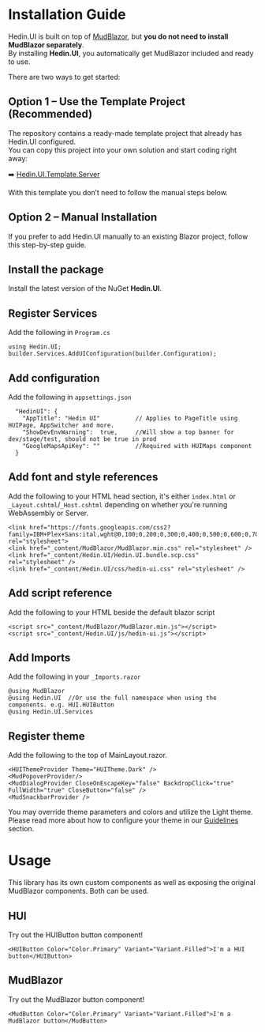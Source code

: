 # Installation Guide

Hedin.UI is built on top of [MudBlazor](https://mudblazor.com/), but **you do not need to install MudBlazor separately**.  
By installing **Hedin.UI**, you automatically get MudBlazor included and ready to use.  

There are two ways to get started:

## Option 1 – Use the Template Project (Recommended)
The repository contains a ready-made template project that already has Hedin.UI configured.  
You can copy this project into your own solution and start coding right away:

➡️ [Hedin.UI.Template.Server](https://github.com/hedinbil/hedin-ui/tree/main/src/Hedin.UI.Template.Server)

With this template you don’t need to follow the manual steps below.

## Option 2 – Manual Installation
If you prefer to add Hedin.UI manually to an existing Blazor project, follow this step-by-step guide.


## Install the package

Install the latest version of the NuGet **Hedin.UI**.

## Register Services

Add the following in `Program.cs`
```
using Hedin.UI;
builder.Services.AddUIConfiguration(builder.Configuration);
```

## Add configuration

Add the following in `appsettings.json`
```
  "HedinUI": {
    "AppTitle": "Hedin UI"          // Applies to PageTitle using HUIPage, AppSwitcher and more.
    "ShowDevEnvWarning":  true,     //Will show a top banner for dev/stage/test, should not be true in prod
    "GoogleMapsApiKey": ""          //Required with HUIMaps component
  }
```

## **Add font and style references**

Add the following to your HTML head section, it's either `index.html` or `_Layout.cshtml`/`_Host.cshtml` depending on whether you're running WebAssembly or Server.
```
<link href="https://fonts.googleapis.com/css2?family=IBM+Plex+Sans:ital,wght@0,100;0,200;0,300;0,400;0,500;0,600;0,700;1,100;1,200;1,300;1,400;1,500;1,600;1,700&display=swap" rel="stylesheet">
<link href="_content/MudBlazor/MudBlazor.min.css" rel="stylesheet" />
<link href="_content/Hedin.UI/Hedin.UI.bundle.scp.css" rel="stylesheet" />
<link href="_content/Hedin.UI/css/hedin-ui.css" rel="stylesheet" />
```

## Add script reference
Add the following to your HTML beside the default blazor script
```
<script src="_content/MudBlazor/MudBlazor.min.js"></script>
<script src="_content/Hedin.UI/js/hedin-ui.js"></script>
```

## **Add Imports**
Add the following in your `_Imports.razor`
```
@using MudBlazor
@using Hedin.UI  //Or use the full namespace when using the components. e.g. HUI.HUIButton
@using Hedin.UI.Services
```

## **Register theme**
Add the following to the top of MainLayout.razor.
```
<HUIThemeProvider Theme="HUITheme.Dark" />
<MudPopoverProvider/>
<MudDialogProvider CloseOnEscapeKey="false" BackdropClick="true" FullWidth="true" CloseButton="false" />
<MudSnackbarProvider />
```

You may override theme parameters and colors and utilize the Light theme. Please read more about how to configure your theme in our [Guidelines](/guidelines) section.

# Usage
This library has its own custom components as well as exposing the original MudBlazor components. Both can be used.

## HUI
Try out the HUIButton button component!
```
<HUIButton Color="Color.Primary" Variant="Variant.Filled">I'm a HUI button</HUIButton>
```

## MudBlazor
Try out the MudBlazor button component!
```
<MudButton Color="Color.Primary" Variant="Variant.Filled">I'm a MudBlazor button</MudButton>
```
